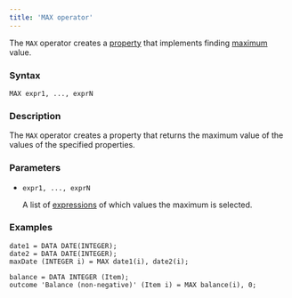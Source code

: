 ```yaml
---
title: 'MAX operator'
---
```


The `MAX` operator creates a [property](Properties.md) that implements finding [maximum](Extremum_MAX_MIN.md) value.

### Syntax 

    MAX expr1, ..., exprN

### Description

The `MAX` operator creates a property that returns the maximum value of the values of the specified properties.

### Parameters

- `expr1, ..., exprN`

    A list of [expressions](Expression.md) of which values the maximum is selected.

### Examples

```lsf
date1 = DATA DATE(INTEGER);
date2 = DATA DATE(INTEGER);
maxDate (INTEGER i) = MAX date1(i), date2(i);

balance = DATA INTEGER (Item);
outcome 'Balance (non-negative)' (Item i) = MAX balance(i), 0;
```
